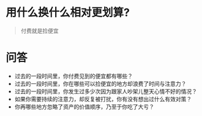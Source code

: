 # 用什么换什么相对更划算?

> 付费就是捡便宜




# 问答
* 过去的一段时间里，你付费见到的便宜都有哪些？
* 过去的一段时间里，你在哪些可以捡便宜的地方却浪费了时间与注意力？
* 过去的一段时间里，你发生过多少次因为跟家人吵架儿整天心情不好的情况？
* 如果你需要持续的注意力，却反复被打扰，你有没有想出过什么有效对策？
* 你再哪些地方忽略了资产的价值顺序，乃至于你吃了大亏？
